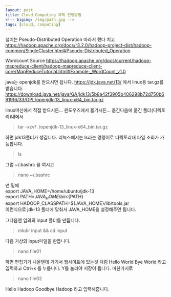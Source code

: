 ```yaml
---
layout: post
title: Cloud Computing 과제 진행방법
<!-- bigimg: /img/path.jpg -->
tags: [cloud, computing]
---
```


설치는 Pseudo-Distributed Operation 따라서 했다 치고
https://hadoop.apache.org/docs/r3.2.0/hadoop-project-dist/hadoop-common/SingleCluster.html#Pseudo-Distributed_Operation

Wordcount Source 
https://hadoop.apache.org/docs/current/hadoop-mapreduce-client/hadoop-mapreduce-client-core/MapReduceTutorial.html#Example:_WordCount_v1.0

java는 openjdk를 받으시면 됩니다. 
https://jdk.java.net/13/ 에서 linux용 tar.gz를 받습니다.
https://download.java.net/java/GA/jdk13/5b8a42f3905b406298b72d750b6919f6/33/GPL/openjdk-13_linux-x64_bin.tar.gz

linux머신에서 직접 받으시든... 윈도우즈에서 옮기시든...  옮긴다음에
옮긴 폴더(디렉토리)내에서 

> tar -xzvf ./openjdk-13_linux-x64_bin.tar.gz 

하면 jdk13폴더가 생깁니다. 리눅스에서는 ls라는 명령어로 디렉토리내 파일 조회가 가능합니다.  
> ls 

그럼 ~/.bashrc 을 여시고  
> nano ~/.bashrc 

맨 밑에  
export JAVA_HOME=/home/ubuntu/jdk-13  
export PATH=${JAVA_HOME}/bin:${PATH}  
export HADOOP_CLASSPATH=${JAVA_HOME}/lib/tools.jar  
이런식으로 jdk-13 폴더에 맞춰서 JAVA_HOME을 설정해주면 됩니다.

그다음엔 임의의 input 폴더를 만듭니다.
> mkdir input && cd input 

다음 가상의 input파일을 만듭니다.
> nano file01

하면 편집기가 나올텐데 거기서 웹사이트에 있는것 처럼 Hello World Bye World 라고 입력하고 Ctrl+x 를 누릅니다. Y를 눌러야 저장이 됩니다.
마찬가지로
> nano file02 

Hello Hadoop Goodbye Hadoop
라고 입력해줍니다. 









